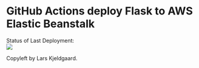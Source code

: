# GitHub Actions deploy Flask to AWS Elastic Beanstalk



Status of Last Deployment:<br>
<img src="https://github.com/smaakage85/github-actions-part2-cicd-to-aws/workflows/CI-CD-Pipeline-to-AWS-ElasticBeanstalk/badge.svg?branch=master"><br>



Copyleft by Lars Kjeldgaard.
